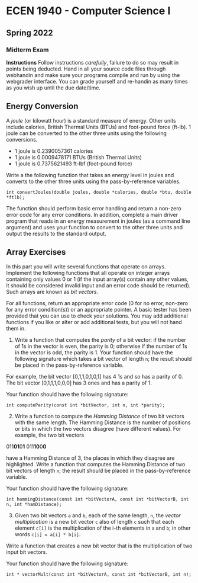 
# ECEN 1940 - Computer Science I
## Spring 2022
### Midterm Exam

**Instructions** Follow instructions *carefully*, failure to do
so may result in points being deducted.  Hand in all your source code
files through webhandin and make sure your programs compile and run by
using the webgrader interface.  You can grade yourself and
re-handin as many times as you wish up until the due date/time.  


## Energy Conversion

A *joule* (or kilowatt hour) is a standard measure of energy.  Other
units include calories, British Thermal Units (BTUs) and foot-pound
force (ft-lb).  1 joule can be converted to the other three units
using the following conversions.
  * 1 joule is 0.2390057361 calories
  * 1 joule is 0.0009478171 BTUs (British Thermal Units)
  * 1 joule is 0.7375621493 ft-lbf (foot-pound force)

Write a the following function that takes an energy level in
joules and converts to the other three units using the pass-by-reference
variables.

`int convertJoules(double joules, double *calories, double *btu, double *ftlb);`

The function should perform basic error handling and return a non-zero
error code for any error conditions.  In addition, complete a main
driver program that reads in an energy measurement in joules (as
a command line argument) and uses
your function to convert to the other three units and output the results
to the standard output.

## Array Exercises

In this part you will write several functions that operate on
arrays.  Implement the following functions that all operate on
integer arrays containing only values 0 or 1 (if the input array(s)
contain any other values, it should be considered invalid input and
an error code should be returned).  Such arrays are known as *bit vectors*.

For all functions, return an appropriate error code (0 for no error, non-zero
for any error condition(s)) or an appropriate pointer.  A basic tester has
been provided that you can use to check your solutions.  You may add
additional functions if you like or alter or add additional tests, but you
will not hand them in.

1. Write a function that computes the *parity* of a
  bit vector: if the number of 1s in the vector is even, the parity
  is 0; otherwise if the number of 1s in the vector is odd, the parity
  is 1.  Your function should have the following signature which takes
  a bit vector of length `n`; the result should be placed
  in the pass-by-reference variable.

  For example, the bit vector [0,1,1,0,1,0,1] has 4 1s and so has
  a parity of 0.  The bit vector [0,1,1,1,0,0,0] has 3 ones and has
  a parity of 1.

  Your function should have the following signature:

  `int computeParity(const int *bitVector, int n, int *parity);`

2. Write a function to compute the *Hamming Distance* of
  two bit vectors with the same length.  The Hamming Distance is
  the number of positions or bits in which the two vectors disagree
  (have different values). For example, the two bit vectors

011**01**0**1**
011**10**0**0**

  have a Hamming Distance of 3, the places in which they disagree are
  highlighted.  Write a function that computes the Hamming Distance
  of two bit vectors of length `n`; the result should be placed
  in the pass-by-reference variable.

  Your function should have the following signature:

`int hammingDistance(const int *bitVectorA, const int *bitVectorB, int n, int *hamDistance);`

3. Given two bit vectors `a` and `b`, each of the same length, `n`, the
  *vector multiplication* is a new bit vector `c` also
  of length `c` such that each element `c[i]`
  is the multiplication of the i-th elements in `a` and `b`; in other
  words `c[i] = a[i] * b[i]`.

  Write a function that creates a new bit vector that is the multiplication
  of two input bit vectors.  

  Your function should have the following signature:

  `int * vectorMult(const int *bitVectorA, const int *bitVectorB, int n);`
